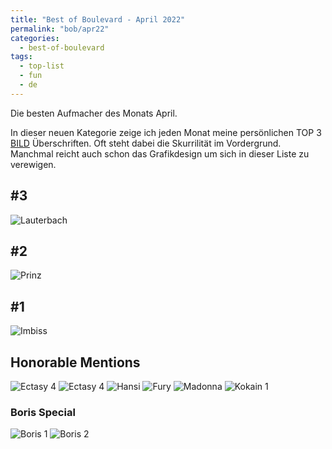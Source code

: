 ```yaml
---
title: "Best of Boulevard - April 2022"
permalink: "bob/apr22"
categories:
  - best-of-boulevard
tags:
  - top-list
  - fun
  - de
---
```


Die besten Aufmacher des Monats April.

In dieser neuen Kategorie zeige ich jeden Monat meine persönlichen TOP 3 [BILD](https://www.bild.de/) Überschriften.
Oft steht dabei die Skurrilität im Vordergrund.
Manchmal reicht auch schon das Grafikdesign um sich in dieser Liste zu verewigen.


## #3
![Lauterbach](../assets/images/bob/04-2022/lauterbach.jpg)


## #2
![Prinz](../assets/images/bob/04-2022/krone.jpg)


## #1
![Imbiss](../assets/images/bob/04-2022/doner.jpg)


## Honorable Mentions
![Ectasy 4](../assets/images/bob/04-2022/murray.jpg)
![Ectasy 4](../assets/images/bob/04-2022/netflix.jpg)
![Hansi](../assets/images/bob/04-2022/pott.jpg)
![Fury](../assets/images/bob/04-2022/fury.jpg)
![Madonna](../assets/images/bob/04-2022/skandal.jpg)
![Kokain 1](../assets/images/bob/04-2022/stalin.jpg)


### Boris Special
![Boris 1](../assets/images/bob/04-2022/boris1.jpg)
![Boris 2](../assets/images/bob/04-2022/boris2.jpg)

